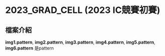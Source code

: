 # 2023_GRAD_CELL (2023 IC競賽初賽)

## 檔案介紹

**img1.pattern**,  **img2.pattern**, **img3.pattern**, **img4.pattern**, **img5.pattern**, **img6.pattern** 是pattern


